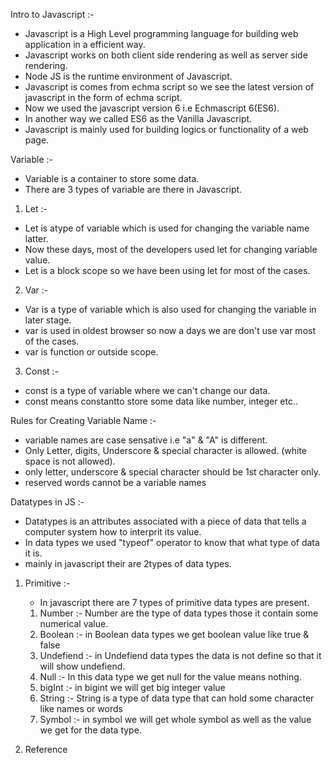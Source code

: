 Intro to Javascript :- 

- Javascript is a High Level programming language for building web application in a efficient way. 
- Javascript works on both client side rendering as well as server side rendering.
- Node JS is the runtime environment of Javascript.
- Javascript is comes from echma script so we see the latest version of javascript in the form of echma script. 
- Now we used the javascript version 6 i.e Echmascript 6(ES6).
- In another way we called ES6 as the Vanilla Javascript. 
- Javascript is mainly used for building logics or functionality of a web page. 


Variable :- 

- Variable is a container to store some data. 
- There are 3 types of variable are there in Javascript. 

1. Let :- 

- Let is atype of variable which is used for changing the variable name latter. 
- Now these days, most of the developers used let for changing variable value.
- Let is a block scope so we have been using let for most of the cases. 

2. Var :- 

- Var is a type of variable which is also used for changing the variable in later stage.
- var is used in oldest browser so now a days we are don't use var most of the cases. 
- var is function or outside scope. 

3. Const :- 

- const is a type of variable where we can't change our data.
- const means constantto store some data like number, integer etc..

Rules for Creating Variable Name :- 

- variable names are case sensative i.e "a" & "A" is different.
- Only Letter, digits, Underscore & special character is allowed. (white space is not allowed).
- only letter, underscore & special character should be 1st character only. 
- reserved words cannot be a variable names

Datatypes in JS :- 

- Datatypes is an attributes associated with a piece of data that tells a computer system how to interprit its value. 
- In data types we used "typeof" operator to know that what type of data it is.
- mainly in javascript their are 2types of data types.

1. Primitive :- 
    - In javascript there are 7 types of primitive data types are present.
    
    1. Number :- Number are the type of data types those it contain some numerical value. 
    2. Boolean :- in Boolean data types we get boolean value like true & false
    3. Undefiend :- in Undefiend data types the data is not define so that it will show undefiend.
    4. Null :- In this data type we get null for the value means nothing.
    5. bigInt :- in bigint we will get big integer value
    6. String :- String is a type of data type that can hold some character like names or words
    7. Symbol :- in symbol we will get whole symbol as well as the value we get for the data type. 

2. Reference 
